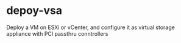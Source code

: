 # depoy-vsa
Deploy a VM on ESXi or vCenter, and configure it as virtual storage appliance with PCI passthru conntrollers
